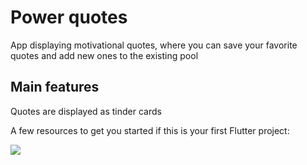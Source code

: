 # Power quotes

App displaying motivational quotes, where you can save your favorite quotes and add new ones
to the existing pool

## Main features

Quotes are displayed as tinder cards

A few resources to get you started if this is your first Flutter project:

![](https://giphy.com/gifs/DCcatKzzF3blvXGhAH)

